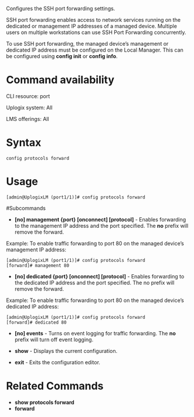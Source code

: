 <!-- 5.4 -->

Configures the SSH port forwarding settings.

SSH port forwarding enables access to network services running on the dedicated or management IP addresses of a managed device. Multiple users on multiple workstations can use SSH Port Forwarding concurrently.

To use SSH port forwarding, the managed device’s management or dedicated IP address must be configured on the Local Manager. This can be configured using **config init** or **config info**.

# Command availability 

CLI resource: port

Uplogix system: All

LMS offerings: All

# Syntax

```
config protocols forward
```

# Usage 

```
[admin@UplogixLM (port1/1)]# config protocols forward

```
#Subcommands

- **[no] management {port} [onconnect] [protocol]** - Enables forwarding to the management IP address and the port specified. The **no** prefix will remove the forward.



Example: To enable traffic forwarding to port 80 on the managed device’s management IP address:
```
[admin@UplogixLM (port1/1)]# config protocols forward
[forward]# management 80
```



- **[no] dedicated {port} [onconnect] [protocol]** - Enables forwarding to the dedicated IP address and the port specified. The no prefix will remove the forward.

Example: To enable traffic forwarding to port 80 on the managed device’s dedicated IP address: 

```
[admin@UplogixLM (port1/1)]# config protocols forward
[forward]# dedicated 80
```


- **[no] events** - Turns on event logging for traffic forwarding. The **no** prefix will turn off event logging.


- **show** - Displays the current configuration.


- **exit** - Exits the configuration editor.

# Related Commands

- **show protocols forward**
- **forward**



